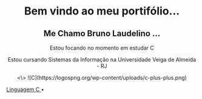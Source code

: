 <h1 align="center">Bem vindo ao meu portifólio...</h1>  
<h2 align="center">Me Chamo Bruno Laudelino ...</h2>          
<p></p>
<p align="center">Estou focando no momento em estudar C</p>
<p align="center">Estou cursando Sistemas da Informação na Universidade Veiga de Almeida - RJ</p>

<p align="center"><\>
![C](https://logospng.org/wp-content/uploads/c-plus-plus.png)

 <a href="https://github.com/brunolaudelino/C">Linguagem C </a> •